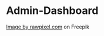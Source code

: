 # Admin-Dashboard

<a href="https://www.freepik.com/free-vector/vintage-vector-wing_3046714.htm#query=svg&position=4&from_view=keyword">Image by rawpixel.com</a> on Freepik
